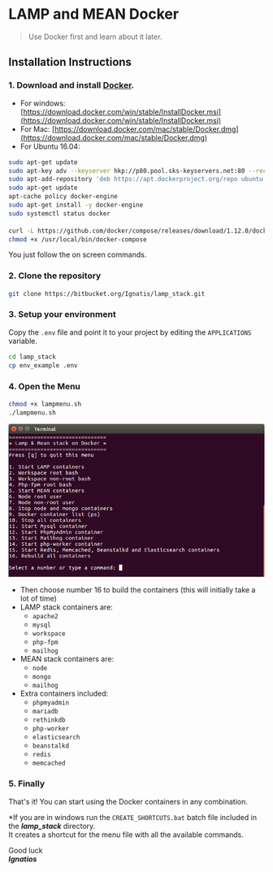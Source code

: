 # LAMP and MEAN Docker

>Use Docker first and learn about it later.

## Installation Instructions

### 1. Download and install [Docker](https://www.docker.com).

- For windows: [https://download.docker.com/win/stable/InstallDocker.msi](https://download.docker.com/win/stable/InstallDocker.msi)
- For Mac: [https://download.docker.com/mac/stable/Docker.dmg](https://download.docker.com/mac/stable/Docker.dmg)
- For Ubuntu 16.04: 
```bash
sudo apt-get update
sudo apt-key adv --keyserver hkp://p80.pool.sks-keyservers.net:80 --recv-keys 58118E89F3A912897C070ADBF76221572C52609D
sudo apt-add-repository 'deb https://apt.dockerproject.org/repo ubuntu-xenial main'
sudo apt-get update
apt-cache policy docker-engine
sudo apt-get install -y docker-engine
sudo systemctl status docker

curl -L https://github.com/docker/compose/releases/download/1.12.0/docker-compose-`uname -s`-`uname -m` > /usr/local/bin/docker-compose
chmod +x /usr/local/bin/docker-compose
```

You just follow the on screen commands.

### 2. Clone the repository

```bash
git clone https://bitbucket.org/Ignatis/lamp_stack.git
```

### 3. Setup your environment
Copy the `.env` file and point it to your project 
by editing the `APPLICATIONS` variable.
 
```bash
cd lamp_stack
cp env_example .env
```

### 4. Open the Menu

```bash
chmod +x lampmenu.sh
./lampmenu.sh
``` 
![Lamp menu preview](icons/lampmenu.png?raw=true "LAMP & MEAN stack menu preview")

- Then choose number 16 to build the containers (this will initially take a lot of time)
- LAMP stack containers are: 
    - `apache2`
    - `mysql` 
    - `workspace` 
    - `php-fpm` 
    - `mailhog`
- MEAN stack containers are:
    - `node`
    - `mongo`
    - `mailhog`
- Extra containers included:
    - `phpmyadmin`
    - `mariadb`
    - `rethinkdb`
    - `php-worker`
    - `elasticsearch`
    - `beanstalkd`
    - `redis`
    - `memcached`

### 5. Finally

That's it! You can start using the Docker containers in any combination.  

*If you are in windows run the `CREATE_SHORTCUTS.bat` batch file included in the ***lamp_stack*** directory.  
It creates a shortcut for the menu file with all the available commands.  

Good luck   
***Ignatios***
